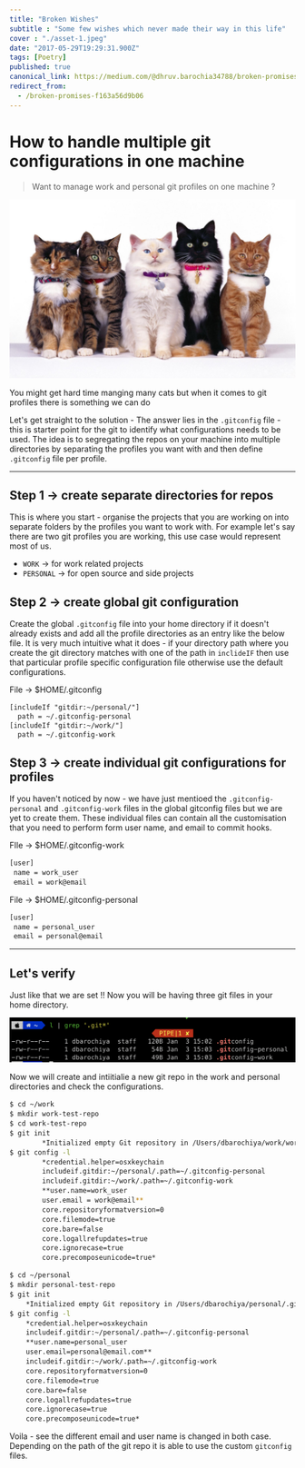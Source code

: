 ```yaml
---
title: "Broken Wishes"
subtitle : "Some few wishes which never made their way in this life"
cover : "./asset-1.jpeg"
date: "2017-05-29T19:29:31.900Z"
tags: [Poetry]
published: true
canonical_link: https://medium.com/@dhruv.barochia34788/broken-promises-f163a56d9b06
redirect_from:
  - /broken-promises-f163a56d9b06
---
```


# How to handle multiple git configurations in one machine

> Want to manage work and personal git profiles on one machine ?

![cover.jpg](./cover.jpg)

You might get hard time manging many cats but when it comes to git profiles there is something we can do

Let's get straight to the solution - The answer lies in the `.gitconfig` file - this is starter point for the git to identify what configurations needs to be used. The idea is to segregating the repos on your machine into  multiple directories by separating the profiles you want with and then define `.gitconfig` file per profile. 

---

## Step 1 → create separate directories for repos

This is where you start - organise the projects that you are working on into separate folders by the profiles you want to work with. For example let's say there are two git profiles you are working, this use case would represent most of us.   

- `WORK` → for work related projects
- `PERSONAL` → for open source and side projects

## Step 2 → create global git configuration

Create the global `.gitconfig` file into your home directory if it doesn't already exists and add all the profile directories as an entry like the below file. It is very much intuitive what it does - if your directory path where you create the git directory matches with one of the path in `inclideIF`  then use that particular profile specific configuration file otherwise use the default configurations. 

File → $HOME/.gitconfig

```
[includeIf "gitdir:~/personal/"]
  path = ~/.gitconfig-personal
[includeIf "gitdir:~/work/"]
  path = ~/.gitconfig-work

```

## Step 3 → create individual git configurations for profiles

If you haven't noticed by now - we have just mentioed the `.gitconfig-personal` and  `.gitconfig-work` files in the global gitconfig files but we are yet to create them. These individual files can contain all the customisation that you need to perform form user name, and email to commit hooks. 

FIle → $HOME/.gitconfig-work

```bash
[user]
 name = work_user
 email = work@email
```

File → $HOME/.gitconfig-personal

```bash
[user]
 name = personal_user
 email = personal@email
```

---

## Let's verify

Just like that we are set !!  Now you will be having three git files in your home directory.

![asset-1.png](./asset-1.png)

Now we will create and intiitialie a new git repo in the work and personal directories and check the configurations. 

```bash
$ cd ~/work
$ mkdir work-test-repo
$ cd work-test-repo
$ git init
		*Initialized empty Git repository in /Users/dbarochiya/work/work-test-repo/.git/*
$ git config -l   
		*credential.helper=osxkeychain
		includeif.gitdir:~/personal/.path=~/.gitconfig-personal
		includeif.gitdir:~/work/.path=~/.gitconfig-work
		**user.name=work_user
		user.email = work@email**
		core.repositoryformatversion=0
		core.filemode=true
		core.bare=false
		core.logallrefupdates=true
		core.ignorecase=true
		core.precomposeunicode=true*                                                                                                                  
```


```bash
$ cd ~/personal
$ mkdir personal-test-repo
$ git init
	*Initialized empty Git repository in /Users/dbarochiya/personal/.git/*
$ git config -l
	*credential.helper=osxkeychain
	includeif.gitdir:~/personal/.path=~/.gitconfig-personal
	**user.name=personal_user
	user.email=personal@email.com**
	includeif.gitdir:~/work/.path=~/.gitconfig-work
	core.repositoryformatversion=0
	core.filemode=true
	core.bare=false
	core.logallrefupdates=true
	core.ignorecase=true
	core.precomposeunicode=true*
```

Voila - see the different email and user name is changed in both case. Depending on the path of the git repo it is able to use the custom `gitconfig` files.